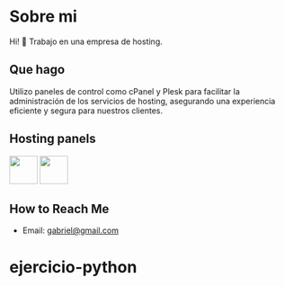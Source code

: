 # Sobre mi

Hi! 👋 Trabajo en una empresa de hosting.
## Que hago
Utilizo paneles de control como cPanel y Plesk para facilitar la administración de los servicios de hosting, asegurando una experiencia eficiente y segura para nuestros clientes.



## Hosting panels
<img src="https://cpanel.net/wp-content/themes/cPbase/assets/img/logos/cp-orange.png" width="50" height="auto">
<img src="https://cdn1.plesk.com/wp-content/uploads/2017/05/27012542/plesk_logo_primary_positive_.jpg" width="50" height="auto">



## How to Reach Me
- Email: [gabriel@gmail.com](mailto:gabriel@gmail.com)
# ejercicio-python
